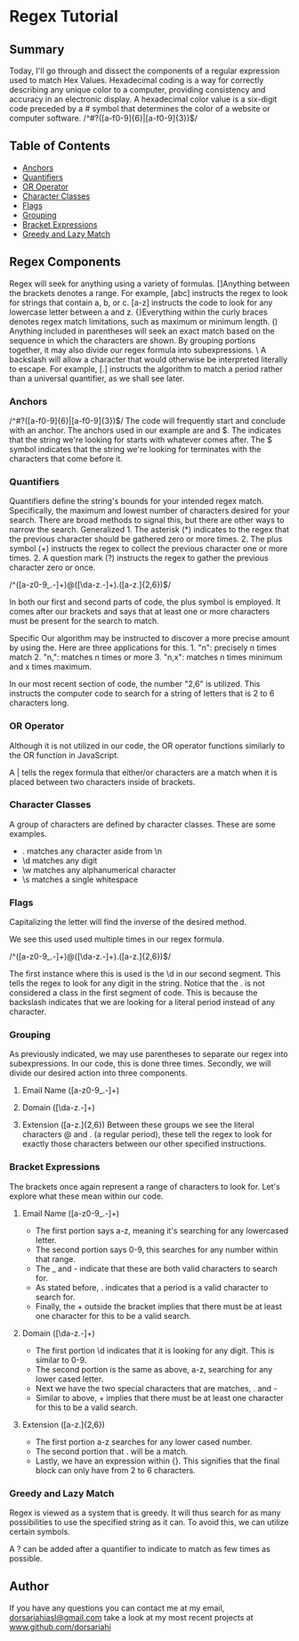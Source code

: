 # Regex Tutorial

## Summary

Today, I'll go through and dissect the components of a regular expression used to match Hex Values. Hexadecimal coding is a way for correctly describing any unique color to a computer, providing consistency and accuracy in an electronic display. A hexadecimal color value is a six-digit code preceded by a # symbol that determines the color of a website or computer software. /^#?([a-f0-9]{6}|[a-f0-9]{3})$/ 

## Table of Contents

- [Anchors](#anchors)
- [Quantifiers](#quantifiers)
- [OR Operator](#or-operator)
- [Character Classes](#character-classes)
- [Flags](#flags)
- [Grouping](#grouping)
- [Bracket Expressions](#bracket-expressions)
- [Greedy and Lazy Match](#greedy-and-lazy-match)

## Regex Components
Regex will seek for anything using a variety of formulas.
[]Anything between the brackets denotes a range. For example, [abc] instructs the regex to look for strings that contain a, b, or c. [a-z] instructs the code to look for any lowercase letter between a and z.
{}Everything within the curly braces denotes regex match limitations, such as maximum or minimum length.
() Anything included in parentheses will seek an exact match based on the sequence in which the characters are shown. By grouping portions together, it may also divide our regex formula into subexpressions.
\ A backslash will allow a character that would otherwise be interpreted literally to escape. For example, [.] instructs the algorithm to match a period rather than a universal quantifier, as we shall see later.

### Anchors
/^#?([a-f0-9]{6}|[a-f0-9]{3})$/
The code will frequently start and conclude with an anchor. The anchors used in our example are and $.
The indicates that the string we're looking for starts with whatever comes after.
The $ symbol indicates that the string we're looking for terminates with the characters that come before it.

### Quantifiers
Quantifiers define the string's bounds for your intended regex match. Specifically, the maximum and lowest number of characters desired for your search.
There are broad methods to signal this, but there are other ways to narrow the search.
Generalized 1. The asterisk (*) indicates to the regex that the previous character should be gathered zero or more times. 2. The plus symbol (+) instructs the regex to collect the previous character one or more times. 2. A question mark (?) instructs the regex to gather the previous character zero or once.

/^([a-z0-9_\.-]+)@([\da-z\.-]+)\.([a-z\.]{2,6})$/ 

In both our first and second parts of code, the plus symbol is employed. It comes after our brackets and says that at least one or more characters must be present for the search to match.

Specific Our algorithm may be instructed to discover a more precise amount by using the. Here are three applications for this. 1. "n": precisely n times match 2. "n,": matches n times or more 3. "n,x": matches n times minimum and x times maximum.

In our most recent section of code, the number "2,6" is utilized. This instructs the computer code to search for a string of letters that is 2 to 6 characters long.

### OR Operator
Although it is not utilized in our code, the OR operator functions similarly to the OR function in JavaScript.

A | tells the regex formula that either/or characters are a match when it is placed between two characters inside of brackets.

### Character Classes
A group of characters are defined by character classes. These are some examples.

* . matches any character aside from \n
* \d matches any digit 
* \w matches any alphanumerical character
* \s matches a single whitespace

### Flags
Capitalizing the letter will find the inverse of the desired method.

We see this used used multiple times in our regex formula. 

 /^([a-z0-9_\.-]+)@([\da-z\.-]+)\.([a-z\.]{2,6})$/

The first instance where this is used is the \d in our second segment. This tells the regex to look for any digit in the string.
Notice that the . is not considered a class in the first segment of code. This is because the backslash indicates that we are looking for a literal period instead of any character.

### Grouping
As previously indicated, we may use parentheses to separate our regex into subexpressions. In our code, this is done three times. Secondly, we will divide our desired action into three components.

1. Email Name
([a-z0-9_\.-]+)

2. Domain
([\da-z\.-]+)

3. Extension
([a-z\.]{2,6})
Between these groups we see the literal characters @ and . (a regular period), these tell the regex to look for exactly those characters between our other specified instructions.

### Bracket Expressions
The brackets once again represent a range of characters to look for. Let's explore what these mean within our code.
1. Email Name
([a-z0-9_\.-]+) 
    - The first portion says a-z, meaning it's searching for any lowercased letter. 
    - The second portion says 0-9, this searches for any number within that range.
    - The _ and - indicate that these are both valid characters to search for.
    - As stated before, \. indicates that a period is a valid character to search for.
    - Finally, the + outside the bracket implies that there must be at least one character for this to be a valid search. 

2. Domain
([\da-z\.-]+)
    - The first portion \d indicates that it is looking for any digit. This is similar to 0-9.
    - The second portion is the same as above, a-z, searching for any lower cased letter.
    - Next we have the two special characters that are matches, . and -
    - Similar to above, + implies that there must be at least one character for this to be a valid search. 

3. Extension
([a-z\.]{2,6})
    - The first portion a-z searches for any lower cased number.
    - The second portion that . will be a match.
    - Lastly, we have an expression within {}. This signifies that the final block can only have from 2 to 6 characters. 

### Greedy and Lazy Match
Regex is viewed as a system that is greedy. It will thus search for as many possibilities to use the specified string as it can. To avoid this, we can utilize certain symbols.

A ? can be added after a quantifier to indicate to match as few times as possible. 

## Author
If you have any questions you can contact me at my email, dorsariahiasl@gmail.com take a look at my most recent projects at www.github.com/dorsariahi
